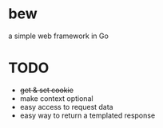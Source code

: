 bew
===

a simple web framework in Go

TODO
===

- ~~get & set cookie~~
- make context optional
- easy access to request data
- easy way to return a templated response
